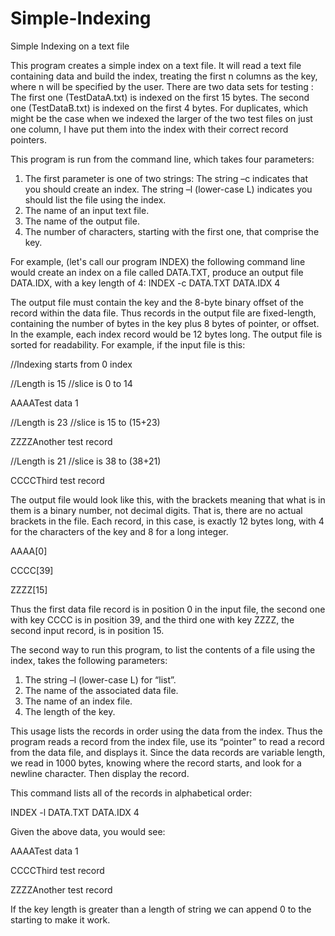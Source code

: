 # Simple-Indexing
Simple Indexing on a text file

This program creates a simple index on a text file.  It will read a text file containing data and build the index, treating the first n columns as the key, where n will be specified by the user. There are two data sets for testing : The first one (TestDataA.txt) is indexed on the first 15 bytes.  The second one (TestDataB.txt) is indexed on the first 4 bytes.
For duplicates, which might be the case when we indexed the larger of the two test files on just one column, I have put them into the index with their correct record pointers.

This program is run from the command line, which takes four parameters:

1.	The first parameter is one of two strings: The string –c indicates that you should create an index.  The string –l (lower-case L) indicates you should list the file using the index.
2.	The name of an input text file.
3.	The name of the output file.
4.	The number of characters, starting with the first one, that comprise the key.

For example, (let's call our program INDEX) the following command line would create an index on a file called DATA.TXT, produce an output file DATA.IDX, with a key length of 4:
INDEX -c DATA.TXT DATA.IDX 4

The output file must contain the key and the 8-byte binary offset of the record within the data file.  Thus records in the output file are fixed-length, containing the number of bytes in the key plus 8 bytes of pointer, or offset.  In the example, each index record would be 12 bytes long.  The output file is sorted for readability.
For example, if the input file is this:

//Indexing starts from 0 index

//Length is 15	//slice is 0 to 14

AAAATest data 1			      

//Length is 23	//slice is 15 to (15+23)

ZZZZAnother test record		

//Length is 21	//slice is 38 to (38+21)

CCCCThird test record			

The output file would look like this, with the brackets meaning that what is in them is a binary number, not decimal digits.  That is, there are no actual brackets in the file.  Each record, in this case, is exactly 12 bytes long, with 4 for the characters of the key and 8 for a long integer.

AAAA[0]

CCCC[39]

ZZZZ[15]

Thus the first data file record is in position 0 in the input file, the second one with key CCCC is in position 39, and the third one with key ZZZZ, the second input record, is in position 15.

The second way to run this program, to list the contents of a file using the index, takes the following parameters:

1.	The string –l (lower-case L) for “list”.
2.	The name of the associated data file.
3.	The name of an index file.
4.	The length of the key.

This usage lists the records in order using the data from the index.  Thus the program reads a record from the index file, use its “pointer” to read a record from the data file, and displays it. Since the data records are variable length, we read in 1000 bytes, knowing where the record starts, and look for a newline character.  Then display the record.

This command lists all of the records in alphabetical order:

INDEX -l DATA.TXT DATA.IDX 4

Given the above data, you would see:

AAAATest data 1

CCCCThird test record

ZZZZAnother test record

If the key length is greater than a length of string we can append 0 to the starting to make it work.

